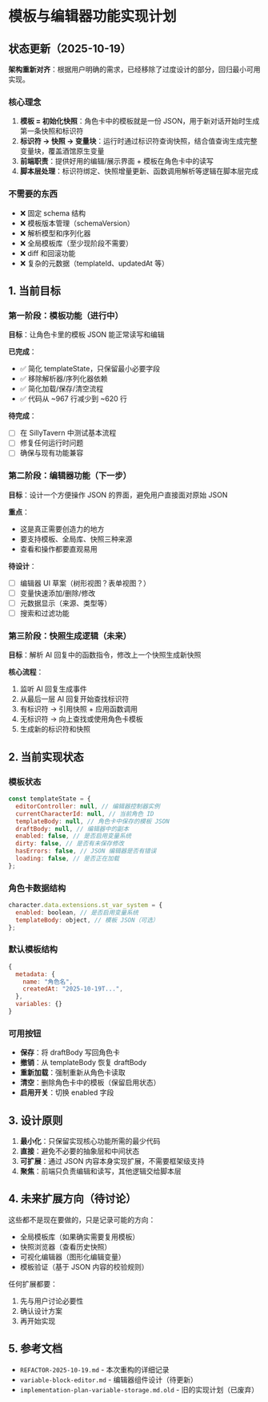 # 模板与编辑器功能实现计划

## 状态更新（2025-10-19）

**架构重新对齐**：根据用户明确的需求，已经移除了过度设计的部分，回归最小可用实现。

### 核心理念

1. **模板 = 初始化快照**：角色卡中的模板就是一份 JSON，用于新对话开始时生成第一条快照和标识符
2. **标识符 → 快照 → 变量块**：运行时通过标识符查询快照，结合值查询生成完整变量块，覆盖酒馆原生变量
3. **前端职责**：提供好用的编辑/展示界面 + 模板在角色卡中的读写
4. **脚本层处理**：标识符绑定、快照增量更新、函数调用解析等逻辑在脚本层完成

### 不需要的东西

- ❌ 固定 schema 结构
- ❌ 模板版本管理（schemaVersion）
- ❌ 解析模型和序列化器
- ❌ 全局模板库（至少现阶段不需要）
- ❌ diff 和回滚功能
- ❌ 复杂的元数据（templateId、updatedAt 等）

## 1. 当前目标

### 第一阶段：模板功能（进行中）

**目标**：让角色卡里的模板 JSON 能正常读写和编辑

**已完成**：

- ✅ 简化 templateState，只保留最小必要字段
- ✅ 移除解析器/序列化器依赖
- ✅ 简化加载/保存/清空流程
- ✅ 代码从 ~967 行减少到 ~620 行

**待完成**：

- [ ] 在 SillyTavern 中测试基本流程
- [ ] 修复任何运行时问题
- [ ] 确保与现有功能兼容

### 第二阶段：编辑器功能（下一步）

**目标**：设计一个方便操作 JSON 的界面，避免用户直接面对原始 JSON

**重点**：

- 这是真正需要创造力的地方
- 要支持模板、全局库、快照三种来源
- 查看和操作都要直观易用

**待设计**：

- [ ] 编辑器 UI 草案（树形视图？表单视图？）
- [ ] 变量快速添加/删除/修改
- [ ] 元数据显示（来源、类型等）
- [ ] 搜索和过滤功能

### 第三阶段：快照生成逻辑（未来）

**目标**：解析 AI 回复中的函数指令，修改上一个快照生成新快照

**核心流程**：

1. 监听 AI 回复生成事件
2. 从最后一层 AI 回复开始查找标识符
3. 有标识符 → 引用快照 + 应用函数调用
4. 无标识符 → 向上查找或使用角色卡模板
5. 生成新的标识符和快照

## 2. 当前实现状态

### 模板状态

```javascript
const templateState = {
  editorController: null, // 编辑器控制器实例
  currentCharacterId: null, // 当前角色 ID
  templateBody: null, // 角色卡中保存的模板 JSON
  draftBody: null, // 编辑器中的副本
  enabled: false, // 是否启用变量系统
  dirty: false, // 是否有未保存修改
  hasErrors: false, // JSON 编辑器是否有错误
  loading: false, // 是否正在加载
};
```

### 角色卡数据结构

```javascript
character.data.extensions.st_var_system = {
  enabled: boolean, // 是否启用变量系统
  templateBody: object, // 模板 JSON（可选）
};
```

### 默认模板结构

```javascript
{
  metadata: {
    name: "角色名",
    createdAt: "2025-10-19T...",
  },
  variables: {}
}
```

### 可用按钮

- **保存**：将 draftBody 写回角色卡
- **撤销**：从 templateBody 恢复 draftBody
- **重新加载**：强制重新从角色卡读取
- **清空**：删除角色卡中的模板（保留启用状态）
- **启用开关**：切换 enabled 字段

## 3. 设计原则

1. **最小化**：只保留实现核心功能所需的最少代码
2. **直接**：避免不必要的抽象层和中间状态
3. **可扩展**：通过 JSON 内容本身实现扩展，不需要框架级支持
4. **聚焦**：前端只负责编辑和读写，其他逻辑交给脚本层

## 4. 未来扩展方向（待讨论）

这些都不是现在要做的，只是记录可能的方向：

- 全局模板库（如果确实需要复用模板）
- 快照浏览器（查看历史快照）
- 可视化编辑器（图形化编辑变量）
- 模板验证（基于 JSON 内容的校验规则）

任何扩展都要：

1. 先与用户讨论必要性
2. 确认设计方案
3. 再开始实现

## 5. 参考文档

- `REFACTOR-2025-10-19.md` - 本次重构的详细记录
- `variable-block-editor.md` - 编辑器组件设计（待更新）
- `implementation-plan-variable-storage.md.old` - 旧的实现计划（已废弃）
